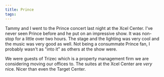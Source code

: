 ```yaml
---
title: Prince
tags: 
---
```


Tammy and I went to the Prince concert last night at the Xcel Center. I've never seen Prince before and he put on an impressive show. It was non-stop for a little over two hours. The stage and the lighting was very cool and the music was very good as well. Not being a consummate Prince fan, I probably wasn't as "into it" as others at the show were.

We were guests of Trizec which is a property management firm we are considering moving our offices to. The suites at the Xcel Center are _very_ nice. Nicer than even the Target Center.